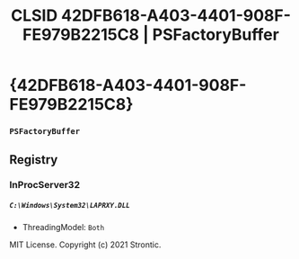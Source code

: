 ﻿---
title: "CLSID 42DFB618-A403-4401-908F-FE979B2215C8 | PSFactoryBuffer"
excerpt: What is COM-Object CLSID 42DFB618-A403-4401-908F-FE979B2215C8?
---

# {42DFB618-A403-4401-908F-FE979B2215C8}

### `PSFactoryBuffer`

## Registry


### InProcServer32

##### `C:\Windows\System32\LAPRXY.DLL`
* ThreadingModel: `Both`

MIT License. Copyright (c) 2021 Strontic.


